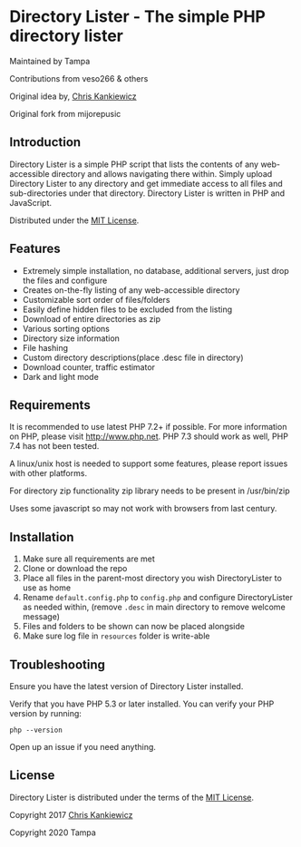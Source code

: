 Directory Lister - The simple PHP directory lister
==================================================
Maintained by Tampa

Contributions from veso266 & others

Original idea by, [Chris Kankiewicz](http://www.ChrisKankiewicz.com)

Original fork from mijorepusic

Introduction
------------

Directory Lister is a simple PHP script that lists the contents of any web-accessible directory and
allows navigating there within. Simply upload Directory Lister to any directory and get immediate
access to all files and sub-directories under that directory. Directory Lister is written in PHP and JavaScript.

Distributed under the [MIT License](http://www.opensource.org/licenses/mit-license.php).


Features
--------

  * Extremely simple installation, no database, additional servers, just drop the files and configure
  * Creates on-the-fly listing of any web-accessible directory
  * Customizable sort order of files/folders
  * Easily define hidden files to be excluded from the listing
  * Download of entire directories as zip
  * Various sorting options
  * Directory size information
  * File hashing
  * Custom directory descriptions(place .desc file in directory)
  * Download counter, traffic estimator
  * Dark and light mode


Requirements
------------

It is recommended to use latest PHP 7.2+ if possible. For more information on PHP, please visit
<http://www.php.net>. PHP 7.3 should work as well, PHP 7.4 has not been tested.

A linux/unix host is needed to support some features, please report issues with other platforms.

For directory zip functionality zip library needs to be present in /usr/bin/zip

Uses some javascript so may not work with browsers from last century.


Installation
------------

 1. Make sure all requirements are met
 2. Clone or download the repo
 3. Place all files in the parent-most directory you wish DirectoryLister to use as home
 4. Rename `default.config.php` to `config.php` and configure DirectoryLister as needed within, (remove `.desc` in main directory to remove welcome message)
 5. Files and folders to be shown can now be placed alongside
 6. Make sure log file in `resources` folder is write-able


Troubleshooting
---------------

Ensure you have the latest version of Directory Lister installed.

Verify that you have PHP 5.3 or later installed. You can verify your PHP version by running:

    php --version
	

Open up an issue if you need anything.


License
-------

Directory Lister is distributed under the terms of the
[MIT License](http://www.opensource.org/licenses/mit-license.php).

Copyright 2017 [Chris Kankiewicz](http://www.chriskankiewicz.com)

Copyright 2020 Tampa
